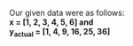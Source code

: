 <p>Our given data were as follows:<br>
<b>x = [1, 2, 3, 4, 5, 6] and <br>
y<sub>actual</sub> = [1, 4, 9, 16, 25, 36]
</b>
</p>
